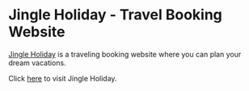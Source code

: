 # Jingle Holiday - Travel Booking Website

[Jingle Holiday](https://jingle-holiday-by-abhishek-singh.netlify.app/) is a traveling booking website where you can plan your dream vacations.

Click [here](https://jingle-holiday-by-abhishek-singh.netlify.app/) to visit Jingle Holiday.


